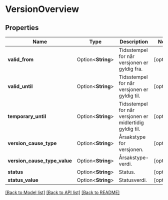 # VersionOverview

## Properties

Name | Type | Description | Notes
------------ | ------------- | ------------- | -------------
**valid_from** | Option<**String**> | Tidsstempel for når versjonen er gyldig fra. | [optional]
**valid_until** | Option<**String**> | Tidsstempel for når versjonen er gyldig til. | [optional]
**temporary_until** | Option<**String**> | Tidsstempel for når versjonen er midlertidig gyldig til. | [optional]
**version_cause_type** | Option<**String**> | Årsakstype for versjonen. | [optional]
**version_cause_type_value** | Option<**String**> | Årsakstype-verdi. | [optional]
**status** | Option<**String**> | Status. | [optional]
**status_value** | Option<**String**> | Statusverdi. | [optional]

[[Back to Model list]](../README.md#documentation-for-models) [[Back to API list]](../README.md#documentation-for-api-endpoints) [[Back to README]](../README.md)


